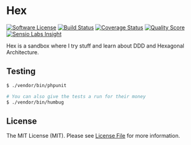 # Hex

[![Software License](https://img.shields.io/badge/license-MIT-brightgreen.svg?style=flat-square)](LICENSE)
[![Build Status](https://img.shields.io/travis/marcaube/hex/master.svg?style=flat-square)](https://travis-ci.org/marcaube/hex)
[![Coverage Status](https://img.shields.io/scrutinizer/coverage/g/marcaube/hex.svg?style=flat-square)](https://scrutinizer-ci.com/g/marcaube/hex/code-structure)
[![Quality Score](https://img.shields.io/scrutinizer/g/marcaube/hex.svg?style=flat-square)](https://scrutinizer-ci.com/g/marcaube/hex)
[![Sensio Labs Insight](https://img.shields.io/sensiolabs/i/cf3f42b3-32f1-4c08-9302-65c4827f8ef1.svg?style=flat-square)](https://insight.sensiolabs.com/projects/cf3f42b3-32f1-4c08-9302-65c4827f8ef1)


Hex is a sandbox where I try stuff and learn about DDD and Hexagonal Architecture.


## Testing

```bash
$ ./vendor/bin/phpunit

# You can also give the tests a run for their money
$ ./vendor/bin/humbug
```


## License

The MIT License (MIT). Please see [License File](LICENSE) for more information.
